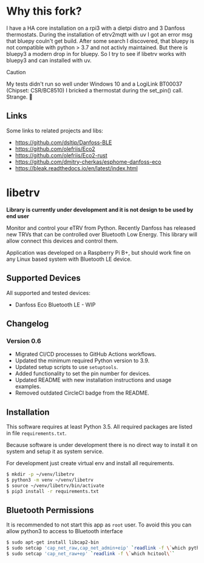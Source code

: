 # Why this fork?
I have a HA core installation on a rpi3 with a dietpi distro and 3 Danfoss thermostats. 
During the installation of etrv2mqtt with uv I got an error msg that bluepy couln't
get build. After some search I discovered, that bluepy is not compatible with python > 3.7 
and not activly maintained. But there is bluepy3 a modern drop in for bluepy.
So I try to see if libetrv works with bluepy3 and can installed with uv.

> [!CAUTION]
> My tests didn't run so well under Windows 10 and a LogiLink BT00037 (Chipset: CSR/BC8510)
> I bricked a thermostat during the set_pin() call. Strange. :thinking:
 
## Links
Some links to related projects and libs:
- https://github.com/dsltip/Danfoss-BLE
- https://github.com/olefriis/Eco2
- https://github.com/olefriis/Eco2-rust
- https://github.com/dmitry-cherkas/esphome-danfoss-eco
- https://bleak.readthedocs.io/en/latest/index.html

# libetrv


**Library is currently under development and it is not design to be used by end user**

Monitor and control your eTRV from Python. Recently Danfoss has released new TRVs that can be controlled
over Bluetooth Low Energy. This library will allow connect this devices and control them.

Application was developed on a Raspberry Pi  B+, but should work fine on any Linux based system with Bluetooth LE device.

## Supported Devices

All supported and tested devices:

- Danfoss Eco Bluetooth LE - WIP

## Changelog

### Version 0.6
- Migrated CI/CD processes to GitHub Actions workflows.
- Updated the minimum required Python version to 3.9.
- Updated setup scripts to use `setuptools`.
- Added functionality to set the pin number for devices.
- Updated README with new installation instructions and usage examples.
- Removed outdated CircleCI badge from the README.

## Installation
This software requires at least Python 3.5. All required packages are listed in file `requirements.txt`.

Because software is under development there is no direct way to install it on system and setup it as system service.

For development just create virtual env and install all requirements.

```bash
$ mkdir -p ~/venv/libetrv
$ python3 -m venv ~/venv/libetrv
$ source ~/venv/libetrv/bin/activate
$ pip3 install -r requirements.txt
```
  

## Bluetooth Permissions
It is recommended to not start this app as `root` user. To avoid this you can allow python3 to access to Bluetooth interface

```bash
$ sudo apt-get install libcap2-bin
$ sudo setcap 'cap_net_raw,cap_net_admin+eip' `readlink -f \`which python3\``
$ sudo setcap 'cap_net_raw+ep' `readlink -f \`which hcitool\``
```
